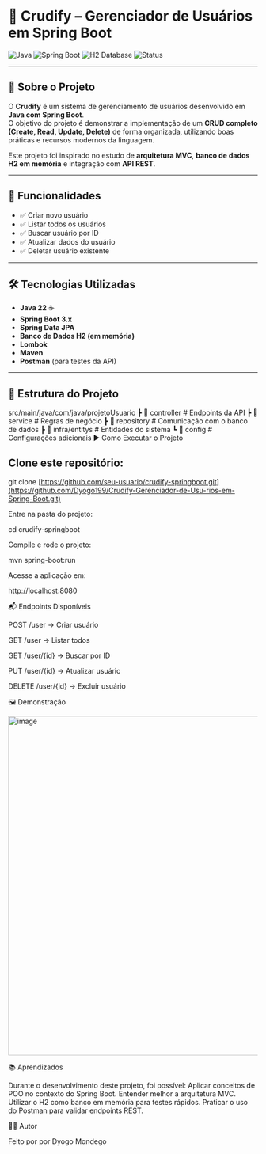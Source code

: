 # 🌟 Crudify – Gerenciador de Usuários em Spring Boot

![Java](https://img.shields.io/badge/Java-22-blue?logo=java&logoColor=white)
![Spring Boot](https://img.shields.io/badge/SpringBoot-3.0-brightgreen?logo=springboot)
![H2 Database](https://img.shields.io/badge/Database-H2-lightgrey?logo=databricks)
![Status](https://img.shields.io/badge/Status-Concluído-success)

---

## 📌 Sobre o Projeto
O **Crudify** é um sistema de gerenciamento de usuários desenvolvido em **Java com Spring Boot**.  
O objetivo do projeto é demonstrar a implementação de um **CRUD completo (Create, Read, Update, Delete)** de forma organizada, utilizando boas práticas e recursos modernos da linguagem.

Este projeto foi inspirado no estudo de **arquitetura MVC**, **banco de dados H2 em memória** e integração com **API REST**.

---

## 🚀 Funcionalidades

- ✅ Criar novo usuário  
- ✅ Listar todos os usuários  
- ✅ Buscar usuário por ID  
- ✅ Atualizar dados do usuário  
- ✅ Deletar usuário existente  

---

## 🛠️ Tecnologias Utilizadas

- **Java 22** ☕  
- **Spring Boot 3.x**  
- **Spring Data JPA**  
- **Banco de Dados H2 (em memória)**  
- **Lombok**  
- **Maven**  
- **Postman** (para testes da API)  

---

## 📂 Estrutura do Projeto


src/main/java/com/java/projetoUsuario
 ┣ 📂 controller    # Endpoints da API
 ┣ 📂 service       # Regras de negócio
 ┣ 📂 repository    # Comunicação com o banco de dados
 ┣ 📂 infra/entitys # Entidades do sistema
 ┗ 📂 config        # Configurações adicionais
▶️ Como Executar o Projeto

## Clone este repositório:

git clone [https://github.com/seu-usuario/crudify-springboot.git](https://github.com/Dyogo199/Crudify-Gerenciador-de-Usu-rios-em-Spring-Boot.git)


Entre na pasta do projeto:

cd crudify-springboot


Compile e rode o projeto:

mvn spring-boot:run


Acesse a aplicação em:

http://localhost:8080

📬 Endpoints Disponíveis

POST /user → Criar usuário

GET /user → Listar todos

GET /user/{id} → Buscar por ID

PUT /user/{id} → Atualizar usuário

DELETE /user/{id} → Excluir usuário

🖼️ Demonstração

<img width="1338" height="686" alt="image" src="https://github.com/user-attachments/assets/2b50f72f-0264-4219-95d7-02535e25373c" />


📚 Aprendizados

Durante o desenvolvimento deste projeto, foi possível: Aplicar conceitos de POO no contexto do Spring Boot. Entender melhor a arquitetura MVC. Utilizar o H2 como banco em memória para testes rápidos. Praticar o uso do Postman para validar endpoints REST.

👨‍💻 Autor

Feito por por Dyogo Mondego


